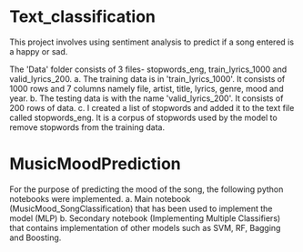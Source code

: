 # Text_classification
This project involves using sentiment analysis to predict if a song entered is a happy or sad. 

The 'Data' folder consists of 3 files- stopwords_eng, train_lyrics_1000 and valid_lyrics_200.
a. The training data is in 'train_lyrics_1000'. It consists of 1000 rows and 7 columns namely file, artist, title, lyrics, genre, mood and year. 
b. The testing data is  with the name 'valid_lyrics_200'. It consists of 200 rows of data.
c. I created a list of stopwords and added it to the text file called stopwords_eng. It is a corpus of stopwords used by the model to remove stopwords from the training data.

# MusicMoodPrediction
For the purpose of predicting the mood of the song, the following python notebooks were implemented.
a. Main notebook (MusicMood_SongClassification) that has been used to implement the model (MLP)
b. Secondary notebook (Implementing Multiple Classifiers) that contains implementation of other models such as SVM, RF, Bagging and Boosting.

